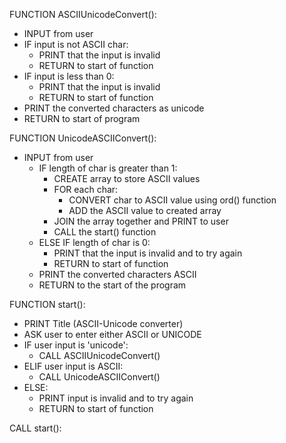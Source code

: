 FUNCTION ASCIIUnicodeConvert():  
 * INPUT from user
 * IF input is not ASCII char:
   * PRINT that the input is invalid
   * RETURN to start of function
 * IF input is less than 0:
   * PRINT that the input is invalid
   * RETURN to start of function
 * PRINT the converted characters as unicode
 * RETURN to start of program

FUNCTION UnicodeASCIIConvert():  
* INPUT from user 
  * IF length of char is greater than 1:
    * CREATE array to store ASCII values
    * FOR each char:
      * CONVERT char to ASCII value using ord() function
      * ADD the ASCII value to created array
    * JOIN the array together and PRINT to user
    * CALL the start() function
  * ELSE IF length of char is 0:
    * PRINT that the input is invalid and to try again
    * RETURN to start of function
  * PRINT the converted characters ASCII
  * RETURN to the start of the program

FUNCTION start():
 * PRINT Title (ASCII-Unicode converter)
 * ASK user to enter either ASCII or UNICODE
 * IF user input is 'unicode':
   * CALL ASCIIUnicodeConvert()
 * ELIF user input is ASCII:
    * CALL UnicodeASCIIConvert()
 * ELSE:
   * PRINT input is invalid and to try again
   * RETURN to start of function

CALL start():
  